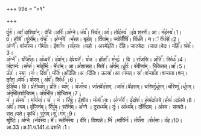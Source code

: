 +++
title = "०१"

+++


  
पु꣣रु꣢। त्वा꣣ दाशिवा꣢न्। वो꣣चे।अरिः꣢।अ꣣ग्ने। त꣡व꣢꣯। स्वि꣣त्।आ꣢। तो꣣द꣡स्य꣢ ।इ꣣व शरणे꣢। आ। म꣣ह꣡स्य꣢।1।  
प्र꣢। हो꣡त्रे꣢꣯ ।पू꣣र्व्य꣢म्। व꣡चः꣢꣯ । अ꣣ग्न꣡ये꣢ ।भ꣣रत। बृह꣢त् । वि꣣पा꣢म्। ज्यो꣡तीँ꣢꣯षि꣣। बि꣡भ्र꣢꣯ते। न।꣢ वे꣣ध꣡से꣢।2।  
अ꣡ग्ने꣢꣯। वा꣡ज꣢꣯स्य। गो꣡म꣢꣯तः। ई꣡शा꣢꣯नः ।स꣣हसः ।यहो । अस्मे꣡इ꣢ति। दे꣣हि। जातवेदः ।जात।वेदः। म꣡हि꣢꣯। श्र꣡वः꣢꣯।3।  
अ꣡ग्ने꣢꣯ । य꣡जि꣢꣯ष्ठः। अ꣣ध्वरे꣢। द꣣वा꣢न्। दे꣣वयते꣢। य꣣ज । हो꣡ता꣢꣯। म꣣न्द्रः꣢ । वि । रा꣣जसि। अ꣡ति꣢꣯। स्रि꣡धः꣢꣯।4।  
ज꣣ज्ञानः꣢ ।स꣣प्त꣢। मा꣣तृ꣡भिः꣢। मे꣣धा꣢म्। आ।अ꣣शासत। श्रिये꣢। अ꣣य꣢म्।ध्रु꣣वः꣢। र꣣यीणा꣢म्। चि꣣केतत्।आ꣢।5।  
उ꣣त꣢ । स्या ।नः꣣। दि꣡वा꣢꣯। म꣣तिः꣢।अ꣡दि꣢꣯तिः।अ।दि꣣तिः। ऊत्या꣢।आ।ग꣢मत्। सा꣢।श꣡न्ता꣢꣯ता।शन्तता।शम्।ता꣣ता।म꣡यः꣢꣯। क꣣रत्। अ꣡प꣢꣯। स्रि꣡धः꣢꣯ ।6।  
ई꣡डि꣢꣯ष्व। हि। प्र꣣तीव्य꣢꣯म्। प्र꣣ति। व्य꣢꣯म् । य꣡ज꣢꣯स्व। जा꣣तवे꣡द꣢सम् ।जा꣣त꣢।वे꣣दसम्। चरिष्णु꣡धू꣢मम्।च꣣रिष्णु꣢।धू꣣मम्। अ꣡गृ꣢꣯भीतशोचिषम्। अ꣡ग्र꣢꣯भीत।शो꣣चिषम्।7।  
न꣢ । त꣡स्य꣢꣯ । मा꣣य꣡या꣢। च꣣ । न꣢ । रि꣣पुः꣢। ई꣣शीत। म꣡र्त्य꣢꣯।यः। अ꣣ग्न꣡ये꣢। द꣣दा꣡श꣢। ह꣣व्य꣡दा꣢तये।ह꣣व्य꣢।दा꣣तये।8।  
अ꣡प꣢꣯। त्यम्। वृ꣣जिन꣢म्। रि꣣पु꣢म। स्ते꣣न꣢म्। अ꣣ग्ने । दुराध्य꣢꣯म्। दुः꣣। आ꣡ध्य꣢꣯म्। द꣡वि꣢꣯ष्ठम् । अ꣣स्य। सत्पते।सत्।पते। कृधि꣢। सु꣣ग꣢म्।सु꣣।ग꣢म्।9।  
श्रु꣣ष्टिः꣢। अ꣣ग्ने ।न꣡व꣢꣯स्य। मे꣣। स्तो꣡म꣢꣯स्य । वी꣣र। विश्पते। नि꣢ ।मा꣣यि꣡नः꣢। त꣡प꣢꣯सा ।र꣣क्ष꣡सा। द꣣ह।10।
आ.33।अ.11.प.141.ट.दशति।1।  
